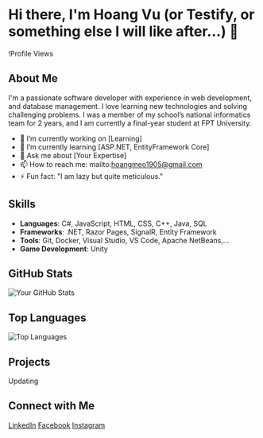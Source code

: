 # Hi there, I'm Hoang Vu (or Testify, or something else I will like after...) 👋

!Profile Views

## About Me
I'm a passionate software developer with experience in web development, and database management. I love learning new technologies and solving challenging problems. I was a member of my school’s national informatics team for 2 years, and I am currently a final-year student at FPT University.

- 🔭 I’m currently working on [Learning]
- 🌱 I’m currently learning [ASP.NET, EntityFramework Core]
- 💬 Ask me about [Your Expertise]
- 📫 How to reach me: mailto:hoangmeo1905@gmail.com
- ⚡ Fun fact: "I am lazy but quite meticulous."

## Skills
- **Languages**: C#, JavaScript, HTML, CSS, C++, Java, SQL
- **Frameworks**: .NET, Razor Pages, SignalR, Entity Framework
- **Tools**: Git, Docker, Visual Studio, VS Code, Apache NetBeans,...
- **Game Development**: Unity

## GitHub Stats
![Your GitHub Stats](https://github-readme-stats.vercel.app/api?username=gnaohuv22&show_icons=true&theme=dracula)

## Top Languages
![Top Languages](https://github-readme-stats.vercel.app/api/top-langs/?username=gnaohuv22)

## Projects
Updating

## Connect with Me
[LinkedIn](https://www.linkedin.com/in/v%C5%A9-ho%C3%A0ng-585878149/)
[Facebook](https://www.facebook.com/test1fy/)
[Instagram](https://www.instagram.com/_testify._/)
